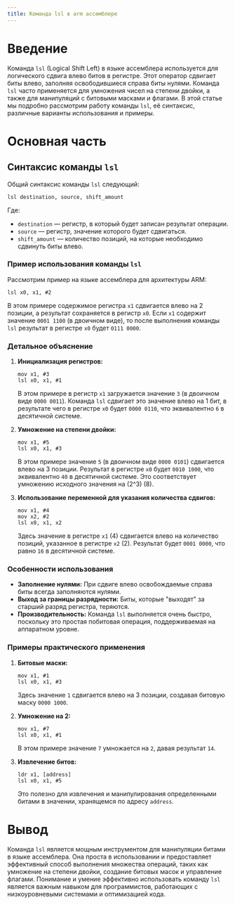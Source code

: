 ```yaml
---
title: Команда lsl в arm ассемблере
---
```

# Введение

Команда `lsl` (Logical Shift Left) в языке ассемблера используется для логического сдвига влево битов в регистре. Этот оператор сдвигает биты влево, заполняя освободившиеся справа биты нулями. Команда `lsl` часто применяется для умножения чисел на степени двойки, а также для манипуляций с битовыми масками и флагами. В этой статье мы подробно рассмотрим работу команды `lsl`, её синтаксис, различные варианты использования и примеры.

# Основная часть

## Синтаксис команды `lsl`

Общий синтаксис команды `lsl` следующий:

```assembly
lsl destination, source, shift_amount
```

Где:
- `destination` — регистр, в который будет записан результат операции.
- `source` — регистр, значение которого будет сдвигаться.
- `shift_amount` — количество позиций, на которые необходимо сдвинуть биты влево.

### Пример использования команды `lsl`

Рассмотрим пример на языке ассемблера для архитектуры ARM:

```assembly
lsl x0, x1, #2
```

В этом примере содержимое регистра `x1` сдвигается влево на 2 позиции, а результат сохраняется в регистр `x0`. Если `x1` содержит значение `0001 1100` (в двоичном виде), то после выполнения команды `lsl` результат в регистре `x0` будет `0111 0000`.

### Детальное объяснение

1. **Инициализация регистров:**

    ```assembly
    mov x1, #3
    lsl x0, x1, #1
    ```

    В этом примере в регистр `x1` загружается значение `3` (в двоичном виде `0000 0011`). Команда `lsl` сдвигает это значение влево на 1 бит, в результате чего в регистре `x0` будет `0000 0110`, что эквивалентно `6` в десятичной системе.

2. **Умножение на степени двойки:**

    ```assembly
    mov x1, #5
    lsl x0, x1, #3
    ```

    В этом примере значение `5` (в двоичном виде `0000 0101`) сдвигается влево на 3 позиции. Результат в регистре `x0` будет `0010 1000`, что эквивалентно `40` в десятичной системе. Это соответствует умножению исходного значения на \(2^3\) (8).

3. **Использование переменной для указания количества сдвигов:**

    ```assembly
    mov x1, #4
    mov x2, #2
    lsl x0, x1, x2
    ```

    Здесь значение в регистре `x1` (4) сдвигается влево на количество позиций, указанное в регистре `x2` (2). Результат будет `0001 0000`, что равно `16` в десятичной системе.

### Особенности использования

- **Заполнение нулями:** При сдвиге влево освобождаемые справа биты всегда заполняются нулями.
- **Выход за границы разрядности:** Биты, которые "выходят" за старший разряд регистра, теряются.
- **Производительность:** Команда `lsl` выполняется очень быстро, поскольку это простая побитовая операция, поддерживаемая на аппаратном уровне.

### Примеры практического применения

1. **Битовые маски:**
    
    ```assembly
    mov x1, #1
    lsl x0, x1, #3
    ```
    
    Здесь значение `1` сдвигается влево на 3 позиции, создавая битовую маску `0000 1000`.

2. **Умножение на 2:**

    ```assembly
    mov x1, #7
    lsl x0, x1, #1
    ```
    
    В этом примере значение `7` умножается на `2`, давая результат `14`.

3. **Извлечение битов:**

    ```assembly
    ldr x1, [address]
    lsl x0, x1, #5
    ```
    
    Это полезно для извлечения и манипулирования определенными битами в значении, хранящемся по адресу `address`.

# Вывод

Команда `lsl` является мощным инструментом для манипуляции битами в языке ассемблера. Она проста в использовании и предоставляет эффективный способ выполнения множества операций, таких как умножение на степени двойки, создание битовых масок и управление флагами. Понимание и умение эффективно использовать команду `lsl` является важным навыком для программистов, работающих с низкоуровневыми системами и оптимизацией кода.